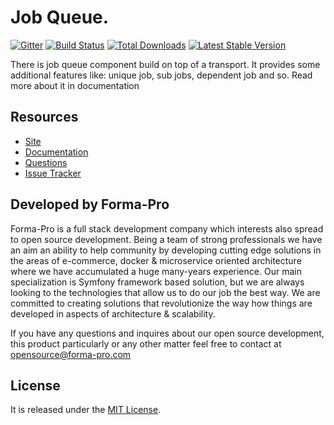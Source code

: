 # Job Queue.

[![Gitter](https://badges.gitter.im/php-enqueue/Lobby.svg)](https://gitter.im/php-enqueue/Lobby)
[![Build Status](https://travis-ci.org/php-enqueue/job-queue.png?branch=master)](https://travis-ci.org/php-enqueue/job-queue)
[![Total Downloads](https://poser.pugx.org/enqueue/job-queue/d/total.png)](https://packagist.org/packages/enqueue/job-queue)
[![Latest Stable Version](https://poser.pugx.org/enqueue/job-queue/version.png)](https://packagist.org/packages/enqueue/job-queue)
 
There is job queue component build on top of a transport. 
It provides some additional features like: unique job, sub jobs, dependent job and so. 
Read more about it in documentation

## Resources

* [Site](https://enqueue.forma-pro.com/)
* [Documentation](https://github.com/php-enqueue/enqueue-dev/blob/master/docs/index.md)
* [Questions](https://gitter.im/php-enqueue/Lobby)
* [Issue Tracker](https://github.com/php-enqueue/enqueue-dev/issues)

## Developed by Forma-Pro

Forma-Pro is a full stack development company which interests also spread to open source development. 
Being a team of strong professionals we have an aim an ability to help community by developing cutting edge solutions in the areas of e-commerce, docker & microservice oriented architecture where we have accumulated a huge many-years experience. 
Our main specialization is Symfony framework based solution, but we are always looking to the technologies that allow us to do our job the best way. We are committed to creating solutions that revolutionize the way how things are developed in aspects of architecture & scalability.

If you have any questions and inquires about our open source development, this product particularly or any other matter feel free to contact at opensource@forma-pro.com

## License

It is released under the [MIT License](LICENSE).